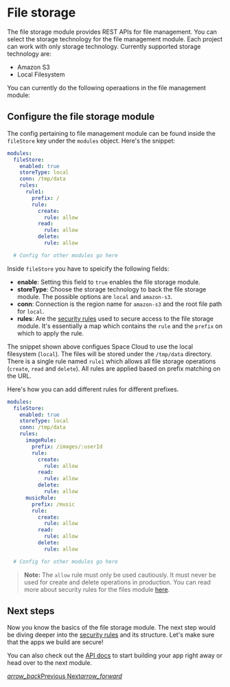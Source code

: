 # File storage

The file storage module provides REST APIs for file management. You can select the storage technology for the file management module. Each project can work with only storage technology. Currently supported storage technology are:
- Amazon S3
- Local Filesystem

You can currently do the following operaations in the file management module:

## Configure the file storage module

The config pertaining to file management module can be found inside the `fileStore` key under the `modules` object. Here's the snippet:

```yaml
modules:
  fileStore:
    enabled: true
    storeType: local
    conn: /tmp/data
    rules:
      rule1:
        prefix: /
        rule:
          create:
            rule: allow
          read:
            rule: allow
          delete:
            rule: allow

  # Config for other modules go here
```

Inside `fileStore` you have to speicify the following fields:
- **enable**: Setting this field to `true` enables the file storage module.
- **storeType**: Choose the storage technology to back the file storage module. The possible options are `local` and `amazon-s3`.
- **conn**: Connection is the region name for `amazon-s3` and the root file path for `local`.
- **rules**: Are the [security rules](/docs/security/file-storage) used to secure access to the file storage module. It's essentially a map which contains the `rule` and the `prefix` on which to apply the rule. 

The snippet shown above configues Space Cloud to use the local filesystem (`local`). The files will be stored under the `/tmp/data` directory. There is a single rule named `rule1` which allows all file storage operations (`create`, `read` and `delete`). All rules are applied based on prefix matching on the URL.

Here's how you can add different rules for different prefixes.

```yaml
modules:
  fileStore:
    enabled: true
    storeType: local
    conn: /tmp/data
    rules:
      imageRule:
        prefix: /images/:userId
        rule:
          create:
            rule: allow
          read:
            rule: allow
          delete:
            rule: allow
      musicRule:
        prefix: /music
        rule:
          create:
            rule: allow
          read:
            rule: allow
          delete:
            rule: allow

  # Config for other modules go here
```

> **Note:** The `allow` rule must only be used cautiously. It must never be used for create and delete operations in production. You can read more about security rules for the files module [here](/docs/security/file-storage). 

## Next steps

Now you know the basics of the file storage module. The next step would be diving deeper into the [security rules](/docs/security/file-storage) and its structure. Let's make sure that the apps we build are secure!

You can also check out the [API docs](/docs/api) to start building your app right away or head over to the next module.

<div class="btns-wrapper">
  <a href="/docs/realtime/overview" class="waves-effect waves-light btn primary-btn-border btn-small">
    <i class="material-icons btn-with-icon">arrow_back</i>Previous
  </a>
  <a href="/docs/functions/overview" class="waves-effect waves-light btn primary-btn-fill btn-small">
    Next<i class="material-icons btn-with-icon">arrow_forward</i>
  </a>
</div>
